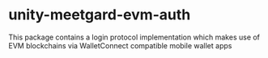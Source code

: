 # unity-meetgard-evm-auth
This package contains a login protocol implementation which makes use of EVM blockchains via WalletConnect compatible mobile wallet apps
